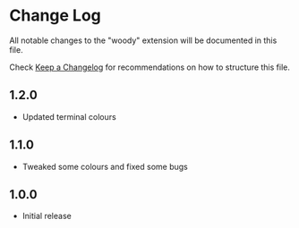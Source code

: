 # Change Log

All notable changes to the "woody" extension will be documented in this file.

Check [Keep a Changelog](http://keepachangelog.com/) for recommendations on how to structure this file.

## 1.2.0

- Updated terminal colours

## 1.1.0

- Tweaked some colours and fixed some bugs

## 1.0.0

- Initial release
